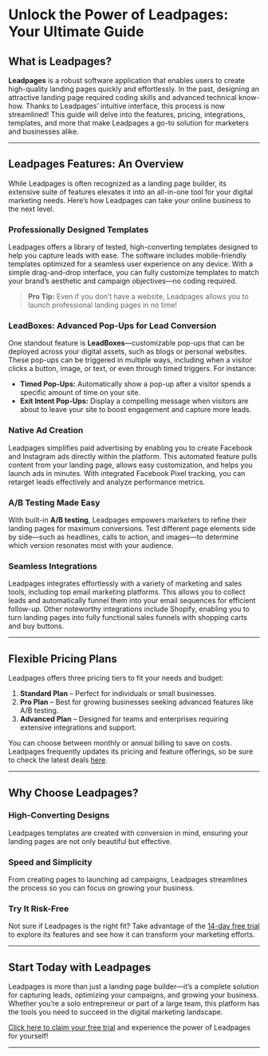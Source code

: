 # Unlock the Power of Leadpages: Your Ultimate Guide

## What is Leadpages?

**Leadpages** is a robust software application that enables users to create high-quality landing pages quickly and effortlessly. In the past, designing an attractive landing page required coding skills and advanced technical know-how. Thanks to Leadpages’ intuitive interface, this process is now streamlined! This guide will delve into the features, pricing, integrations, templates, and more that make Leadpages a go-to solution for marketers and businesses alike.

---

## Leadpages Features: An Overview

While Leadpages is often recognized as a landing page builder, its extensive suite of features elevates it into an all-in-one tool for your digital marketing needs. Here’s how Leadpages can take your online business to the next level.

### Professionally Designed Templates

Leadpages offers a library of tested, high-converting templates designed to help you capture leads with ease. The software includes mobile-friendly templates optimized for a seamless user experience on any device. With a simple drag-and-drop interface, you can fully customize templates to match your brand’s aesthetic and campaign objectives—no coding required.

> **Pro Tip:** Even if you don’t have a website, Leadpages allows you to launch professional landing pages in no time!

### LeadBoxes: Advanced Pop-Ups for Lead Conversion

One standout feature is **LeadBoxes**—customizable pop-ups that can be deployed across your digital assets, such as blogs or personal websites. These pop-ups can be triggered in multiple ways, including when a visitor clicks a button, image, or text, or even through timed triggers. For instance:

- **Timed Pop-Ups:** Automatically show a pop-up after a visitor spends a specific amount of time on your site.
- **Exit Intent Pop-Ups:** Display a compelling message when visitors are about to leave your site to boost engagement and capture more leads.

### Native Ad Creation

Leadpages simplifies paid advertising by enabling you to create Facebook and Instagram ads directly within the platform. This automated feature pulls content from your landing page, allows easy customization, and helps you launch ads in minutes. With integrated Facebook Pixel tracking, you can retarget leads effectively and analyze performance metrics.

### A/B Testing Made Easy

With built-in **A/B testing**, Leadpages empowers marketers to refine their landing pages for maximum conversions. Test different page elements side by side—such as headlines, calls to action, and images—to determine which version resonates most with your audience.

### Seamless Integrations

Leadpages integrates effortlessly with a variety of marketing and sales tools, including top email marketing platforms. This allows you to collect leads and automatically funnel them into your email sequences for efficient follow-up. Other noteworthy integrations include Shopify, enabling you to turn landing pages into fully functional sales funnels with shopping carts and buy buttons.

---

## Flexible Pricing Plans

Leadpages offers three pricing tiers to fit your needs and budget:

1. **Standard Plan** – Perfect for individuals or small businesses.
2. **Pro Plan** – Best for growing businesses seeking advanced features like A/B testing.
3. **Advanced Plan** – Designed for teams and enterprises requiring extensive integrations and support.

You can choose between monthly or annual billing to save on costs. Leadpages frequently updates its pricing and feature offerings, so be sure to check the latest deals [here](https://bit.ly/LEadPages).

---

## Why Choose Leadpages?

### High-Converting Designs

Leadpages templates are created with conversion in mind, ensuring your landing pages are not only beautiful but effective.

### Speed and Simplicity

From creating pages to launching ad campaigns, Leadpages streamlines the process so you can focus on growing your business.

### Try It Risk-Free

Not sure if Leadpages is the right fit? Take advantage of the [14-day free trial](https://bit.ly/LEadPages) to explore its features and see how it can transform your marketing efforts.

---

## Start Today with Leadpages

Leadpages is more than just a landing page builder—it’s a complete solution for capturing leads, optimizing your campaigns, and growing your business. Whether you’re a solo entrepreneur or part of a large team, this platform has the tools you need to succeed in the digital marketing landscape. 

[Click here to claim your free trial](https://bit.ly/LEadPages) and experience the power of Leadpages for yourself!

---
